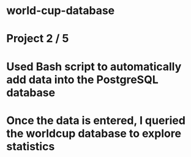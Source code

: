 # world-cup-database

# Project 2 / 5

# Used Bash script to automatically add data into the PostgreSQL database
# Once the data is entered, I queried the worldcup database to explore statistics
